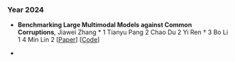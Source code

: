 ### Year 2024 

* **Benchmarking Large Multimodal Models against Common Corruptions**, Jiawei Zhang * 1 Tianyu Pang 2 Chao Du 2 Yi Ren † 3 Bo Li 1 4 Min Lin 2
  [[Paper](https://arxiv.org/pdf/2401.11943.pdf)]
  [[Code](https://github.com/sail-sg/MMCBench)]

* 
